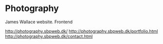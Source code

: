 # Photography
James Wallace website. Frontend

http://photography.sbpweb.dk/
http://photography.sbpweb.dk/portfolio.html
http://photography.sbpweb.dk/contact.html
